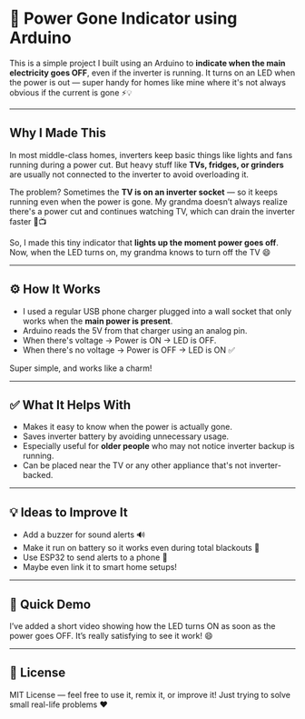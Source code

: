 # 🔌 Power Gone Indicator using Arduino

This is a simple project I built using an Arduino to **indicate when the main electricity goes OFF**, even if the inverter is running. It turns on an LED when the power is out — super handy for homes like mine where it's not always obvious if the current is gone ⚡💡

---

## Why I Made This

In most middle-class homes, inverters keep basic things like lights and fans running during a power cut. But heavy stuff like **TVs, fridges, or grinders** are usually not connected to the inverter to avoid overloading it.

The problem? Sometimes the **TV is on an inverter socket** — so it keeps running even when the power is gone. My grandma doesn’t always realize there's a power cut and continues watching TV, which can drain the inverter faster 🔋📺

So, I made this tiny indicator that **lights up the moment power goes off**. Now, when the LED turns on, my grandma knows to turn off the TV 😄

---

## ⚙️ How It Works

- I used a regular USB phone charger plugged into a wall socket that only works when the **main power is present**.
- Arduino reads the 5V from that charger using an analog pin.
- When there's voltage → Power is ON → LED is OFF.
- When there's no voltage → Power is OFF → LED is ON ✅

Super simple, and works like a charm!

---

## ✅ What It Helps With

- Makes it easy to know when the power is actually gone.
- Saves inverter battery by avoiding unnecessary usage.
- Especially useful for **older people** who may not notice inverter backup is running.
- Can be placed near the TV or any other appliance that's not inverter-backed.

---

## 💡 Ideas to Improve It

- Add a buzzer for sound alerts 🔊
- Make it run on battery so it works even during total blackouts 🔋
- Use ESP32 to send alerts to a phone 📲
- Maybe even link it to smart home setups!

---

## 🎥 Quick Demo

I’ve added a short video showing how the LED turns ON as soon as the power goes OFF. It’s really satisfying to see it work! 😄

---

## 📜 License

MIT License — feel free to use it, remix it, or improve it! Just trying to solve small real-life problems ❤️
